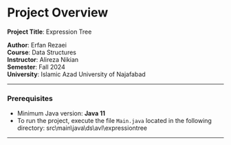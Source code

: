 # Project Overview

**Project Title**: Expression Tree

**Author**: Erfan Rezaei  
**Course**: Data Structures  
**Instructor**: Alireza Nikian  
**Semester**: Fall 2024  
**University**: Islamic Azad University of Najafabad

---

### Prerequisites

- Minimum Java version: **Java 11**
- To run the project, execute the file `Main.java` located in the following directory:
  src\main\java\ds\avl\expressiontree

---
